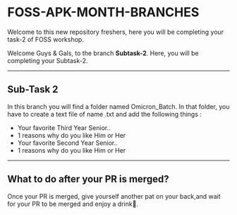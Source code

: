 # FOSS-APK-MONTH-BRANCHES
Welcome to this new repository freshers, here you will be completing your task-2 of FOSS workshop.

Welcome Guys & Gals, to the branch <b>Subtask-2</b>. Here, you will be completing your Subtask-2.

<hr>

## Sub-Task 2
In this branch you will find a folder named Omicron_Batch. In that folder, you have to create a text file of name <github-username>.txt and add the following things :
- Your favorite Third Year Senior..
- 1 reasons why do you like Him or Her
- Your favorite Second Year Senior..
- 1 reasons why do you like Him or Her

<hr>

## What to do after your PR is merged?
Once your PR is merged, give yourself another pat on your back,and wait for your PR to be merged and enjoy a drink🍻.

